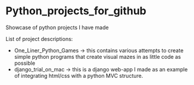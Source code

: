 # Python_projects_for_github
Showcase of python projects I have made

List of project descriptions:

- One_Liner_Python_Games -> this contains various attempts to create 
  simple python programs that create visual mazes in as little code as possible
- django_trial_on_mac -> this is a django web-app I made as an example of integrating html/css with a python MVC structure.
